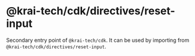 # @krai-tech/cdk/directives/reset-input

Secondary entry point of `@krai-tech/cdk`. It can be used by importing from `@krai-tech/cdk/directives/reset-input`.
